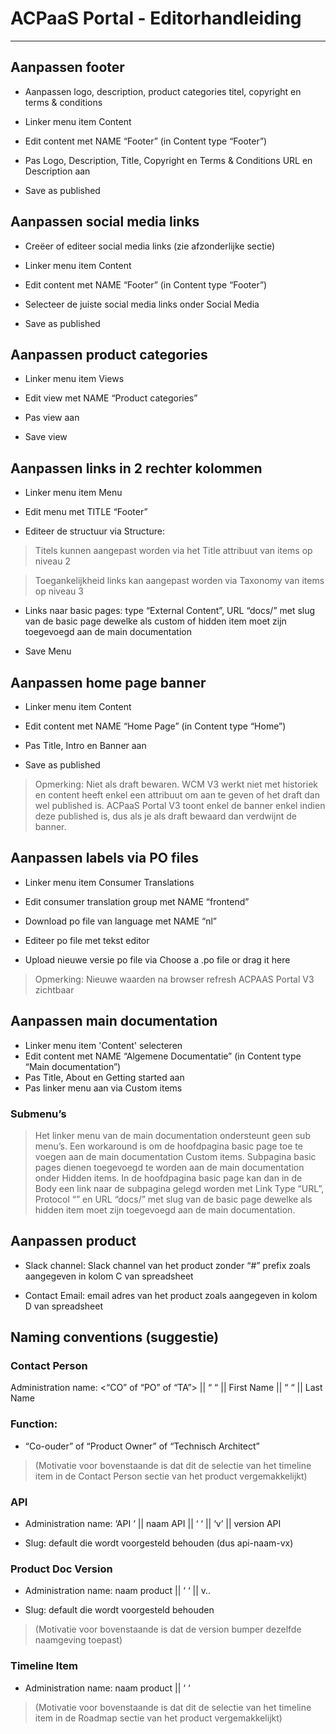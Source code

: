 # ACPaaS Portal - Editorhandleiding
_____________________________________

## Aanpassen footer 

* Aanpassen logo, description, product categories titel, copyright en terms & conditions

* Linker menu item Content

* Edit content met NAME “Footer” (in Content type “Footer”)

* Pas Logo, Description, Title, Copyright en Terms & Conditions URL en Description aan

* Save as published


## Aanpassen social media links

* Creëer of editeer social media links (zie afzonderlijke sectie)

* Linker menu item Content

* Edit content met NAME “Footer” (in Content type “Footer”)

* Selecteer de juiste social media links onder Social Media

* Save as published


## Aanpassen product categories

* Linker menu item Views

* Edit view met NAME “Product categories”

* Pas view aan

* Save view


## Aanpassen links in 2 rechter kolommen

* Linker menu item Menu

* Edit menu met TITLE “Footer”

* Editeer de structuur via Structure:

> Titels kunnen aangepast worden via het Title attribuut van items op niveau 2

> Toegankelijkheid links kan aangepast worden via Taxonomy van items op niveau 3 

* Links naar basic pages: type “External Content”, URL “docs/<slug>” met slug van de basic page dewelke als custom of hidden item moet zijn toegevoegd aan de main documentation 

* Save Menu


## Aanpassen home page banner

* Linker menu item Content

* Edit content met NAME “Home Page” (in Content type “Home”)

* Pas Title, Intro en Banner aan

* Save as published

> Opmerking: Niet als draft bewaren. WCM V3 werkt niet met historiek en content heeft enkel een attribuut om aan te geven of het draft dan wel published is. ACPaaS Portal V3 toont enkel de banner enkel indien deze published is, dus als je als draft bewaard dan verdwijnt de banner.


## Aanpassen labels via PO files

* Linker menu item Consumer Translations

* Edit consumer translation group met NAME “frontend”

* Download po file van language met NAME “nl”

* Editeer po file met tekst editor

* Upload nieuwe versie po file via Choose a .po file or drag it here

> Opmerking: Nieuwe waarden na browser refresh ACPAAS Portal V3 zichtbaar


## Aanpassen main documentation


* Linker menu item 'Content' selecteren
* Edit content met NAME “Algemene Documentatie” (in Content type “Main documentation”)
* Pas Title, About en Getting started aan
* Pas linker menu aan via Custom items

### Submenu’s

> Het linker menu van de main documentation ondersteunt geen sub menu’s. Een workaround is om de hoofdpagina basic page toe te voegen aan de main documentation Custom items. Subpagina basic pages dienen toegevoegd te worden aan de main documentation onder Hidden items. In de hoofdpagina basic page kan dan in de Body een link naar de subpagina gelegd worden met Link Type “URL”, Protocol “<other>” en URL “docs/<slug>” met slug van de basic page dewelke als hidden item moet zijn toegevoegd aan de main documentation. 

## Aanpassen product

* Slack channel: Slack channel van het product zonder “#” prefix zoals aangegeven in kolom C van spreadsheet 

* Contact Email: email adres van het product zoals aangegeven in kolom D van spreadsheet 


## Naming conventions (suggestie)

### Contact Person

Administration name: <“CO” of “PO” of “TA”> || “ “ || First Name || “ “ || Last Name

### Function: 
* “Co-ouder” of “Product Owner” of “Technisch Architect”

> (Motivatie voor bovenstaande is dat dit de selectie van het timeline item in de Contact Person sectie van het product vergemakkelijkt)

### API

* Administration name: ‘API ‘ || naam API || ‘ ‘ || ‘v’ || version API

* Slug: default die wordt voorgesteld behouden (dus api-naam-vx)

### Product Doc Version

* Administration name: naam product || ‘ ‘ || v<Version Major>.<Version Minor>.<Version Patch>

* Slug: default die wordt voorgesteld behouden

> (Motivatie voor bovenstaande is dat de version bumper dezelfde naamgeving toepast)

### Timeline Item

* Administration name: naam product || ‘ <version> ‘

> (Motivatie voor bovenstaande is dat dit de selectie van het timeline item in de Roadmap sectie van het product vergemakkelijkt)
